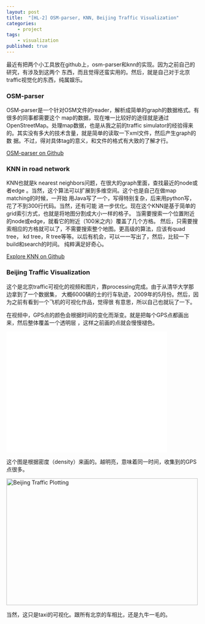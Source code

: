 ```yaml
---
layout: post
title:  "[HL-2] OSM-parser, KNN, Beijing Traffic Visualization"
categories:
    - project
tags:
    - visualization
published: true
---
```


最近有把两个小工具放在github上，osm-parser和knn的实现。因为之前自己的研究，有涉及到这两个
东西，而且觉得还蛮实用的。然后，就是自己对于北京traffic视觉化的东西，纯属娱乐。

### OSM-parser

OSM-parser是一个针对OSM文件的reader，解析成简单的graph的数据格式。有很多的同事都需要这个
map的数据，现在唯一比较好的途径就是通过OpenStreetMap。处理map数据，也是从我之前的traffic
simulator的经验得来的。其实没有多大的技术含量，就是简单的读取一下xml文件，然后产生graph的数
据。不过，得对具体tag的意义，和文件的格式有大致的了解才行。

[OSM-parser on Github](https://github.com/HengfengLi/osm-parser)

### KNN in road network

KNN也就是k nearest neighbors问题，在很大的graph里面，查找最近的node或者edge
。当然，这个算法可以扩展到多维空间。这个也是自己在做map matching的时候，一开始
用Java写了一个，写得特别复杂，后来用python写，花了不到300行代码。当然，还有可能
进一步优化。现在这个KNN是基于简单的grid索引方式，也就是将地图分割成大小一样的格子。
当需要搜索一个位置附近的node或edge，就看它的附近（100米之内）覆盖了几个方格。
然后，只需要搜索相应的方格就可以了，不需要搜索整个地图。更高级的算法，应该有quad tree，
kd tree，R tree等等。以后有机会，可以一一写出了，然后，比较一下build和search的时间。
纯粹满足好奇心。

[Explore KNN on Github](https://github.com/HengfengLi/spatial-knn-implementations)

### Beijing Traffic Visualization

这个是北京traffic可视化的视频和图片，靠processing完成。由于从清华大学那边拿到了一个数据集，
大概6000辆的士的行车轨迹，2009年的5月份。然后，因为之前有看到一个飞机的可视化作品，觉得很
有意思，所以自己也就玩了一下。

在视频中，GPS点的颜色会根据时间的变化而渐变。就是把每个GPS点都画出来，然后整体覆盖一个透明层
，这样之前画的点就会慢慢褪色。

<iframe width="420" height="315" src="//www.youtube.com/embed/BXpFkSrY_Pw" frameborder="0" allowfullscreen></iframe>

这个图是根据密度（density）来画的。越明亮，意味着同一时间，收集到的GPS点很多。

<a href="https://www.flickr.com/photos/hengfengli/14070765882/" title="Flickr 上 Hengfeng 的 Beijing Traffic Plotting"><img src="https://farm8.staticflickr.com/7370/14070765882_2d9d8251fb.jpg" width="500" height="331" alt="Beijing Traffic Plotting"></a>

当然，这只是taxi的可视化。跟所有北京的车相比，还是九牛一毛的。
